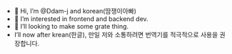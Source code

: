 - 👋 Hi, I’m @Ddam-j and korean(땀쟁이아빠)
- 👀 I’m interested in frontend and backend dev.
- 💞️ I’ll looking to make some grate thing.
- I’ll now after krean(한글), 만일 저와 소통하려면 번역기를 적극적으로 사용을 권장합니다.
<!---
- 📫 How to reach me ...

Ddam-j/Ddam-j is a ✨ special ✨ repository because its `README.md` (this file) appears on your GitHub profile.
You can click the Preview link to take a look at your changes.
--->
